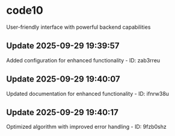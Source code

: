 # code10
User-friendly interface with powerful backend capabilities

## Update 2025-09-29 19:39:57
Added configuration for enhanced functionality - ID: zab3rreu


## Update 2025-09-29 19:40:07
Updated documentation for enhanced functionality - ID: ifnrw38u


## Update 2025-09-29 19:40:17
Optimized algorithm with improved error handling - ID: 9fzb0shz

